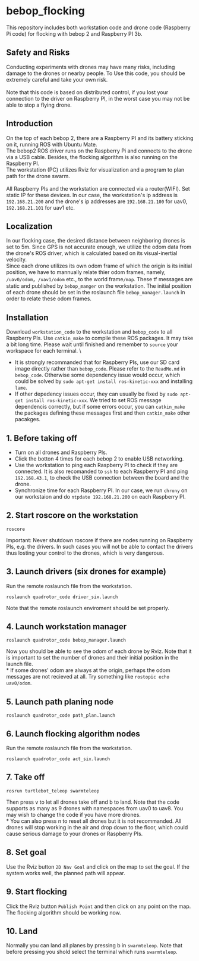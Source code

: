 # bebop_flocking
This repository includes both workstation code and drone code (Raspberry Pi code) for flocking with bebop 2 and Raspberry PI 3b. 

## Safety and Risks
Conducting experiments with drones may have many risks, including damage to the drones or nearby people. To Use this code, you should be extremely careful and take your own risk. \
\
Note that this code is based on distributed control, if you lost your connection to the driver on Raspberry PI, in the worst case you may not be able to stop a flying drone.

## Introduction
On the top of each bebop 2, there are a Raspberry PI and its battery sticking on it, running ROS with Ubuntu Mate. \
The bebop2 ROS driver runs on the Raspberry Pi and connects to the drone via a USB cable. Besides, the flocking algorithm is also running on the Raspberry PI. \
The workstation (PC) utilizes Rviz for visualization and a program to plan path for the drone swarm. \
\
All Raspberry PIs and the workstation are connected via a router(WIFI). Set static IP for these devices. In our case, the workstation's ip address is `192.168.21.200` and the drone's ip addresses are `192.168.21.100` for uav0, `192.168.21.101` for uav1 etc.

## Localization
In our flocking case, the desired distance between neighboring drones is set to 5m. Since GPS is not accurate enough, we utilize the odom data from the drone's ROS driver, which is calculated based on its visual-inertial velocity. \
Since each drone utilizes its own odom frame of which the origin is its initial position, we have to mannually relate thier odom frames, namely, `/uav0/odom`，`/uav1/odom` etc., to the world frame`/map`. These tf messages are static and published by `bebop_manger` on the workstation. The initial position of each drone should be set in the roslaunch file `bebop_manager.launch` in order to relate these odom frames.

## Installation
Download `workstation_code` to the workstation and `bebop_code` to all Raspberry PIs. Use `catkin_make` to compile these ROS packages. It may take a bit long time. Please wait until finished and remember to `source` your workspace for each terminal. \
* It is strongly recommanded that for Raspberry PIs, use our SD card image directly rather than `bebop_code`. Please refer to the `ReadMe.md` in `bebop_code`. Otherwise some dependency issue would occur, which could be solved by `sudo apt-get install ros-kinetic-xxx` and installing `lame`.
* If other depedency issues occur, they can usually be fixed by `sudo apt-get install ros-kinetic-xxx`. We tried to set ROS message dependencis correctly, but if some errors occur, you can `catkin_make` the packages defining these messages first and then `catkin_make` other pacakges. 

## 1. Before taking off
* Turn on all drones and Raspberry PIs.
* Click the botton 4 times for each bebop 2 to enable USB networking.
* Use the workstation to ping each Raspberry PI to check if they are connected. It is also recomanded to `ssh` to each Raspberry PI and ping `192.168.43.1`, to check the USB connection between the board and the drone.
* Synchronize time for each Raspberry PI. In our case, we run `chrony` on our workstaion and do `ntpdate 192.168.21.200` on each Raspberry PI.

## 2. Start roscore on the workstation
```
roscore
```
Important: Never shutdown roscore if there are nodes running on Raspberry PIs, e.g. the drivers. In such cases you will not be able to contact the drivers thus losting your control to the drones, which is very dangerous. 

## 3. Launch drivers (six drones for example)
Run the remote roslaunch file from the workstation.
```
roslaunch quadrotor_code driver_six.launch
```
Note that the remote roslaunch enviroment should be set properly.

## 4. Launch workstation manager
```
roslaunch quadrotor_code bebop_manager.launch
```
Now you should be able to see the odom of each drone by Rviz. Note that it is important to set the number of drones and their initial position in the launch file. \
\* If some drones' odom are always at the origin, perhaps the odom messages are not recieved at all. Try something like `rostopic echo uav0/odom`.

## 5. Launch path planing node
```
roslaunch quadrotor_code path_plan.launch
```
## 6. Launch flocking algorithm nodes
Run the remote roslaunch file from the workstation.
```
roslaunch quadrotor_code act_six.launch
```
## 7. Take off
```
rosrun turtlebot_teleop swarmteleop
```
Then press v to let all drones take off and b to land. Note that the code supports as many as 9 drones with namespaces from uav0 to uav8. You may wish to change the code if you have more drones.  \
\* You can also press n to reset all drones but it is not recommanded. All drones will stop working in the air and drop down to the floor, which could cause serious damage to your drones or Raspberry PIs.

## 8. Set goal
Use the Rviz button `2D Nav Goal` and click on the map to set the goal. If the system works well, the planned path will appear.

## 9. Start flocking
Click the Rviz button `Publish Point` and then click on any point on the map. The flocking algorithm should be working now.

## 10. Land
Normally you can land all planes by pressing b in `swarmteleop`. Note that before pressing you shold select the terminal which runs `swarmteleop`.
